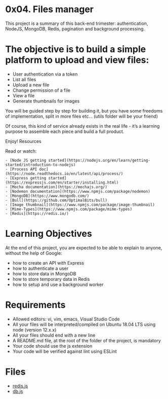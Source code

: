 # 0x04. Files manager

This project is a summary of this back-end trimester: authentication, NodeJS, MongoDB, Redis, pagination and background processing.

# The objective is to build a simple platform to upload and view files:

- User authentication via a token
- List all files
- Upload a new file
- Change permission of a file
- View a file
- Generate thumbnails for images

You will be guided step by step for building it, but you have some freedoms of implementation, split in more files etc… (utils folder will be your friend)

Of course, this kind of service already exists in the real life - it’s a learning purpose to assemble each piece and build a full product.

Enjoy!
Resources

Read or watch:

    - [Node JS getting started](https://nodejs.org/en/learn/getting-started/introduction-to-nodejs)
    - [Process API doc](https://node.readthedocs.io/en/latest/api/process/)
    - [Express getting started](https://expressjs.com/en/starter/installing.html)
    - [Mocha documentation](https://mochajs.org/)
    - [Nodemon documentation](https://www.npmjs.com/package/nodemon)
    - [MongoDB](https://www.mongodb.com/)
    - [Bull](https://github.com/OptimalBits/bull)
    - [Image thumbnail](https://www.npmjs.com/package/image-thumbnail)
    - [Mime-Types](https://www.npmjs.com/package/mime-types)
    - [Redis](https://redis.io/)

# Learning Objectives

At the end of this project, you are expected to be able to explain to anyone, without the help of Google:

- how to create an API with Express
- how to authenticate a user
- how to store data in MongoDB
- how to store temporary data in Redis
- how to setup and use a background worker

# Requirements

- Allowed editors: vi, vim, emacs, Visual Studio Code
- All your files will be interpreted/compiled on Ubuntu 18.04 LTS using node (version 12.x.x)
- All your files should end with a new line
- A README.md file, at the root of the folder of the project, is mandatory
- Your code should use the js extension
- Your code will be verified against lint using ESLint

# Files
- [redis.js](redis.js)
- [db.js](db.js)